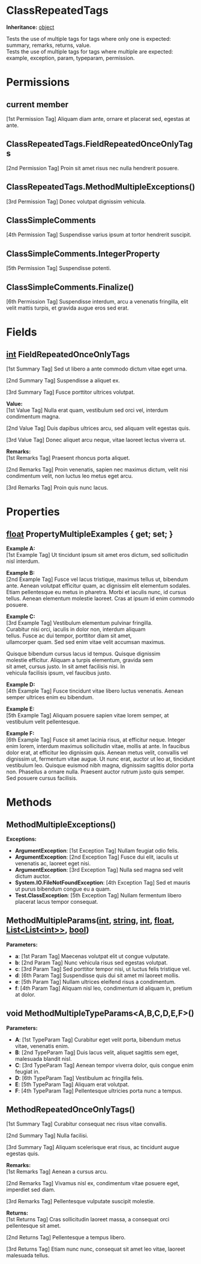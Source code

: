 # ClassRepeatedTags

**Inheritance:** [object](https://docs.microsoft.com/en-us/dotnet/api/system.object)  
  
Tests the use of multiple tags for tags where only one is expected: summary, remarks, returns, value.  
Tests the use of multiple tags for tags where multiple are expected: example, exception, param, typeparam, permission.  
  
  

# Permissions

## current member

[1st Permission Tag] Aliquam diam ante, ornare et placerat sed, egestas at ante.  
  

## ClassRepeatedTags.FieldRepeatedOnceOnlyTags

[2nd Permission Tag] Proin sit amet risus nec nulla hendrerit posuere.  
  

## ClassRepeatedTags.MethodMultipleExceptions()

[3rd Permission Tag] Donec volutpat dignissim vehicula.  
  

## ClassSimpleComments

[4th Permission Tag] Suspendisse varius ipsum at tortor hendrerit suscipit.  
  

## ClassSimpleComments.IntegerProperty

[5th Permission Tag] Suspendisse potenti.  
  

## ClassSimpleComments.Finalize()

[6th Permission Tag] Suspendisse interdum, arcu a venenatis fringilla, elit velit mattis turpis, et gravida augue eros sed erat.  
  

# Fields

## [int](https://docs.microsoft.com/en-us/dotnet/api/system.int32) FieldRepeatedOnceOnlyTags

[1st Summary Tag] Sed ut libero a ante commodo dictum vitae eget urna.  
  
[2nd Summary Tag] Suspendisse a aliquet ex.  
  
[3rd Summary Tag] Fusce porttitor ultrices volutpat.  
  
  
**Value:**  
[1st Value Tag] Nulla erat quam, vestibulum sed orci vel, interdum condimentum magna.  
  
[2nd Value Tag] Duis dapibus ultrices arcu, sed aliquam velit egestas quis.  
  
[3rd Value Tag] Donec aliquet arcu neque, vitae laoreet lectus viverra ut.  
  
  
**Remarks:**  
[1st Remarks Tag] Praesent rhoncus porta aliquet.  
  
[2nd Remarks Tag] Proin venenatis, sapien nec maximus dictum, velit nisi condimentum velit, non luctus leo metus eget arcu.  
  
[3rd Remarks Tag] Proin quis nunc lacus.  
  
  

# Properties

## [float](https://docs.microsoft.com/en-us/dotnet/api/system.single) PropertyMultipleExamples { get; set; }

**Example A:**  
[1st Example Tag] Ut tincidunt ipsum sit amet eros dictum, sed sollicitudin nisl interdum.  
  
**Example B:**  
[2nd Example Tag] Fusce vel lacus tristique, maximus tellus ut, bibendum ante. Aenean volutpat efficitur quam, ac dignissim elit elementum sodales. Etiam pellentesque eu metus in pharetra. Morbi et iaculis nunc, id cursus tellus. Aenean elementum molestie laoreet. Cras at ipsum id enim commodo posuere.  
  
**Example C:**  
[3rd Example Tag] Vestibulum elementum pulvinar fringilla.   
Curabitur nisi orci, iaculis in dolor non, interdum aliquam   
tellus. Fusce ac dui tempor, porttitor diam sit amet,   
ullamcorper quam. Sed sed enim vitae velit accumsan maximus.   
  
Quisque bibendum cursus lacus id tempus. Quisque dignissim   
molestie efficitur. Aliquam a turpis elementum, gravida sem   
sit amet, cursus justo. In sit amet facilisis nisi. In   
vehicula facilisis ipsum, vel faucibus justo.  
  
**Example D:**  
[4th Example Tag] Fusce tincidunt vitae libero luctus venenatis. Aenean semper ultrices enim eu bibendum.  
  
**Example E:**  
[5th Example Tag] Aliquam posuere sapien vitae lorem semper, at vestibulum velit pellentesque.  
  
**Example F:**  
[6th Example Tag] Fusce sit amet lacinia risus, at efficitur neque. Integer enim lorem, interdum maximus sollicitudin vitae, mollis at ante. In faucibus dolor erat, at efficitur leo dignissim quis. Aenean metus velit, convallis vel dignissim ut, fermentum vitae augue. Ut nunc erat, auctor ut leo at, tincidunt vestibulum leo. Quisque euismod nibh magna, dignissim sagittis dolor porta non. Phasellus a ornare nulla. Praesent auctor rutrum justo quis semper. Sed posuere cursus facilisis.  
  
  

# Methods

##  MethodMultipleExceptions()

**Exceptions:**  
* **ArgumentException**: [1st Exception Tag] Nullam feugiat odio felis.  
* **ArgumentException**: [2nd Exception Tag] Fusce dui elit, iaculis ut venenatis ac, laoreet eget nisi.  
* **ArgumentException**: [3rd Exception Tag] Nulla sed magna sed velit dictum auctor.  
* **System.IO.FileNotFoundException**: [4th Exception Tag] Sed et mauris ut purus bibendum congue eu a quam.  
* **Test.ClassException**: [5th Exception Tag] Nullam fermentum libero placerat lacus tempor consequat.  

  

##  MethodMultipleParams([int](https://docs.microsoft.com/en-us/dotnet/api/system.int32), [string](https://docs.microsoft.com/en-us/dotnet/api/system.string), [int](https://docs.microsoft.com/en-us/dotnet/api/system.int32), [float](https://docs.microsoft.com/en-us/dotnet/api/system.single), [List&lt;List&lt;int&gt;&gt;](https://docs.microsoft.com/en-us/dotnet/api/system.collections.generic.list-1), [bool](https://docs.microsoft.com/en-us/dotnet/api/system.boolean))

**Parameters:**

* **a**: [1st Param Tag] Maecenas volutpat elit ut congue vulputate.  
* **b**: [2nd Param Tag] Nunc vehicula risus sed egestas volutpat.  
* **c**: [3rd Param Tag] Sed porttitor tempor nisi, ut luctus felis tristique vel.  
* **d**: [6th Param Tag] Suspendisse quis dui sit amet mi laoreet mollis.  
* **e**: [5th Param Tag] Nullam ultrices eleifend risus a condimentum.  
* **f**: [4th Param Tag] Aliquam nisl leo, condimentum id aliquam in, pretium at dolor.  

  

## void MethodMultipleTypeParams<A,B,C,D,E,F>()

**Parameters:**

* **A**: [1st TypeParam Tag] Curabitur eget velit porta, bibendum metus vitae, venenatis enim.  
* **B**: [2nd TypeParam Tag] Duis lacus velit, aliquet sagittis sem eget, malesuada blandit nisl.  
* **C**: [3rd TypeParam Tag] Aenean tempor viverra dolor, quis congue enim feugiat in.  
* **D**: [6th TypeParam Tag] Vestibulum ac fringilla felis.  
* **E**: [5th TypeParam Tag] Aliquam erat volutpat.  
* **F**: [4th TypeParam Tag] Pellentesque ultricies porta nunc a tempus.  

  

##  MethodRepeatedOnceOnlyTags()

[1st Summary Tag] Curabitur consequat nec risus vitae convallis.  
  
[2nd Summary Tag] Nulla facilisi.  
  
[3rd Summary Tag] Aliquam scelerisque erat risus, ac tincidunt augue egestas quis.  
  
  
**Remarks:**  
[1st Remarks Tag] Aenean a cursus arcu.  
  
[2nd Remarks Tag] Vivamus nisl ex, condimentum vitae posuere eget, imperdiet sed diam.  
  
[3rd Remarks Tag] Pellentesque vulputate suscipit molestie.  
  
  
**Returns:**  
[1st Returns Tag] Cras sollicitudin laoreet massa, a consequat orci pellentesque sit amet.  
  
[2nd Returns Tag] Pellentesque a tempus libero.  
  
[3rd Returns Tag] Etiam nunc nunc, consequat sit amet leo vitae, laoreet malesuada tellus.  
  
  

